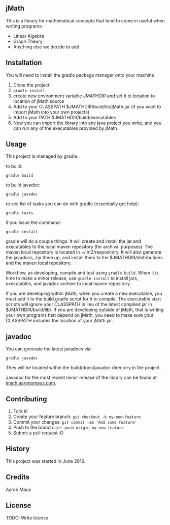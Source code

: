 ## jMath

This is a library for mathematical concepts that tend to come in useful
when writing programs:

* Linear Algebra
* Graph Theory
* Anything else we decide to add

## Installation

You will need to install the gradle package manager onto your machine

1. Clone the project
2. `gradle install`
3. create new environment variable JMATHDIR and set it to location to location of jMath source
4. Add to your CLASSPATH $JMATHDIR/build/lib/jMath.jar (if you want to import jMath into your own projects)
5. Add to your PATH $JMATHDIR/build/executables
6. Now you can import the library into any java project you write, and you can run any of the
   executables provided by jMath.

## Usage
This project is managed by gradle.

to build:

`gradle build`

to build javadoc:

`gradle javadoc`

to see list of tasks you can do with gradle (essentially get help):

`gradle tasks`

if you issue the command:

`gradle install`

gradle will do a couple things. It will create and install the jar and
executables to the local maven repository (for archival purposes). 
The maven local repository is located in ~/.m2/respository.
It will also generate the javadocs, zip them up, and install them to the 
$JMATHDIR/distributions and the maven local repository.

Workflow, as developing, compile and test using `gradle build`. When it is time to make
a minor release, use `gradle install` to install jars, executables, and javadoc archive
to local maven repository. 

If you are developing within jMath, when you create a new executable, you must add it
to the build.gradle script for it to compile. The executable start scripts will ignore
your CLASSPATH in lieu of the latest compiled jar in $JMATHDIR/build/lib/. If you are developing
outside of jMath, that is writing your own programs that depend on jMath, you need to make
sure your CLASSPATH includes the location of your jMath jar.

## javadoc

You can generate the latest javadocs via:

`gradle javadoc`

They will be located within the build/docs/javadoc directory in the project.

Javadoc for the most recent minor release of the library can be found at [jmath.aaronpmaus.com](http://jmath.aaronpmaus.com).
## Contributing
1. Fork it!
2. Create your feature branch: `git checkout -b my-new-feature`
3. Commit your changes: `git commit -am 'Add some feature'`
4. Push to the branch: `git push origin my-new-feature`
5. Submit a pull request :D

## History
This project was started in June 2016.

## Credits
Aaron Maus

## License
TODO: Write license
